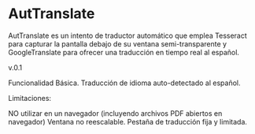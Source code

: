 # AutTranslate

AutTranslate es un intento de traductor automático que emplea Tesseract para capturar la pantalla debajo de su ventana semi-transparente y GoogleTranslate para ofrecer una traducción en tiempo real al español.

v.0.1

Funcionalidad Básica.
Traducción de idioma auto-detectado al español.

Limitaciones:

NO utilizar en un navegador (incluyendo archivos PDF abiertos en navegador)
Ventana no reescalable.
Pestaña de traducción fija y limitada.
